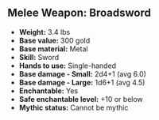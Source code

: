 ## Melee Weapon: Broadsword

- **Weight:** 3.4 lbs
- **Base value:** 300 gold
- **Base material:** Metal
- **Skill:** Sword
- **Hands to use:** Single-handed
- **Base damage - Small:** 2d4+1 (avg 6.0)
- **Base damage - Large:** 1d6+1 (avg 4.5)
- **Enchantable:** Yes
- **Safe enchantable level:** +10 or below
- **Mythic status:** Cannot be mythic
